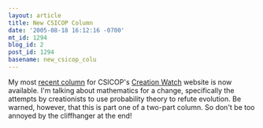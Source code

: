 ```yaml
---
layout: article
title: New CSICOP Column
date: '2005-08-18 16:12:16 -0700'
mt_id: 1294
blog_id: 2
post_id: 1294
basename: new_csicop_colu
---
```

<p>My most <a href=http://www.csicop.org/creationwatch/probability-one.html>recent column</a> for CSICOP's <a href=http://www.csicop.org/creationwatch/>Creation Watch</a> website is now available.  I'm talking about mathematics for a change, specifically the attempts by creationists to use probability theory to refute evolution.  Be warned, however, that this is part one of a two-part column.  So don't be too annoyed by the cliffhanger at the end!</p>
